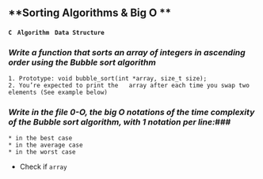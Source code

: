 ## **Sorting Algorithms & Big O **

**`C `** **`Algorithm `** **`Data Structure`**

### ***Write a function that sorts an array of integers in ascending order using the Bubble sort algorithm***
    1. Prototype: void bubble_sort(int *array, size_t size);
    2. You’re expected to print the   array after each time you swap two elements (See example below)

### ***Write in the file 0-O, the big O notations of the time complexity of the Bubble sort algorithm, with 1 notation per line:***###

    * in the best case
    * in the average case
    * in the worst case

* Check if `array` 